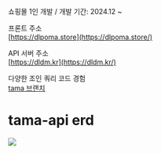 쇼핑몰 1인 개발 / 개발 기간: 2024.12 ~  

프론트 주소  
[https://dlpoma.store](https://dlpoma.store/)  

API 서버 주소  
[https://dldm.kr](https://dldm.kr/)  

다양한 조인 쿼리 코드 경험  
[tama 브랜치](https://github.com/kimtaehyun304/tama-api/blob/master/src/main/java/org/example/tamaapi/repository/item/query/ItemQueryRepository.java)  

<h1>tama-api erd</h1>

<img src="https://github.com/user-attachments/assets/1a6f9dc5-a0d3-43bc-bd43-b6a99ce217b0">

